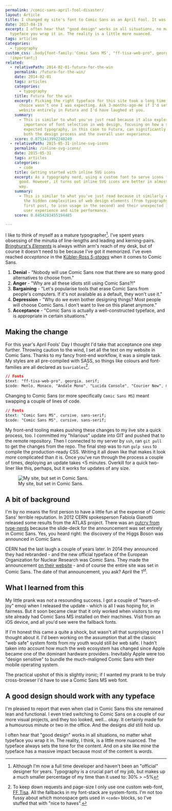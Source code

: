 ```yaml
---
permalink: /comic-sans-april-fool-disaster/
layout: Article
title: I changed my site's font to Comic Sans as an April Fool. It was a disaster.
date: 2017-04-19
excerpt: I often hear that "good design" works in all situations, no matter what
  typeface you wrap it in. The reality is a little more nuanced.
tags: articles
categories:
  - typography
custom_css: .body{font-family:'Comic Sans MS', "ff-tisa-web-pro", georgia,serif
  !important;}
related:
  - relativePath: 2014-02-01-futura-for-the-win
    permalink: /futura-for-the-win/
    date: 2014-02-01
    tags: articles
    categories:
      - typography
    title: Futura for the win
    excerpt: Picking the right typeface for this site took a long time, and my final
      choice wasn’t one I was expecting. Ask 3-months-ago-me if I'd set a
      website entirely in Futura and I'd have laughed at you.
    summary:
      - This is similar to what you've just read because it also explores the
        importance of font selection in web design, focusing on how a shift from
        expected typography, in this case to Futura, can significantly influence
        both the design process and the overall user experience.
    score: 0.8753413992240249
  - relativePath: 2015-05-31-inline-svg-icons
    permalink: /inline-svg-icons/
    date: 2015-05-31
    tags: articles
    categories:
      - code
    title: Getting started with inline SVG icons
    excerpt: As a typography nerd, using a custom font to serve icons felt really
      good. However, it turns out inline SVG icons are better in almost every
      way.
    summary:
      - This is similar to what you've just read because it similarly explores
        the hidden complexities of web design elements (from typography in the
        first post, to icon usage in the second) and their unexpected impact on
        user experience and site performance.
    score: 0.8454283455194485

---
```


I like to think of myself as a mature typographer[^1]. I've spent years obsessing of the minutia of line-lengths and leading and kerning-pairs. [Bringhurst's _Elements_](http://amzn.to/2o3zgne) is always within arm's reach of my desk, but of course it doesn't need to be because I've got it memorized. I've even reached _acceptance_ in the [Kübler-Ross _5-stages_](https://en.wikipedia.org/wiki/K%C3%BCbler-Ross_model) when it comes to Comic Sans.

1. **Denial** - "Nobody will use Comic Sans now that there are so many good alternatives to choose from."
2. **Anger** - "Why are all these idiots still using Comic Sans?!"
3. **Bargaining** - "Let's popularise tools that erase Comic Sans from people's computers. If it's not available as a default, they won't use it."
4. **Depression** - "Why do we even bother designing things? Most people will choose Comic Sans. I don't want to live on this planet anymore."
5. **Acceptance** - "Comic Sans is actually a well-constructed typeface, and is appropriate in certain situations."

## Making the change

For this year's April Fools' Day I thought I'd take that acceptance one step further. Throwing caution to the wind, I set all the text on my website in Comic Sans. Thanks to my fancy front-end workflow, it was a simple task. My styles are all pre-compiled with SASS, so things like colours and font-families are all declared as `$variables`[^2].

```css
// Fonts
$text: "ff-tisa-web-pro", georgia, serif;
$code: Menlo, Monaco, "Andale Mono", "Lucida Console", "Courier New", monospace;
```

Changing to Comic Sans (or more specifically `Comic Sans MS`) meant swapping a couple of lines of code.

```css
// Fonts
$text: "Comic Sans MS", cursive, sans-serif;
$code: "Comic Sans MS", cursive, sans-serif;
```

My front-end tooling makes pushing these changes to my live site a quick process, too. I committed my "hilarious" update into GIT and pushed that to the remote repository. Then I connected to my server by `ssh`, ran `git pull` to get the changes from the repo. The final step was to run `gulp sass` to compile the production-ready CSS. Writing it all down like that makes it look more complicated than it is. Once you've run through the process a couple of times, deploying an update takes <5 minutes. Overkill for a quick two-liner like this, perhaps, but it works for updates of any size.

<figure class="post-content__image-wrapper">
    <img class="post-content__image" src="/images/articles/comic-sans-screenshot.png" alt="My site, but set in Comic Sans."/>
    <figcaption class="post-content__caption">My site, but set in Comic Sans.</figcaption>
</figure>

## A bit of background

I'm by no means the first person to have a little fun at the expense of Comic Sans' terrible reputation. In 2012 CERN spokesperson Fabiola Gianotti released some results from the ATLAS project. There was an [outcry from type-nerds](http://www.theverge.com/2012/7/4/3136652/cern-scientists-comic-sans-higgs-boson) because the slide-deck for the announcement was set entirely in Comic Sans. Yes, you heard right: the discovery of the Higgs Boson was announced in Comic Sans.

CERN had the last laugh a couple of years later. In 2014 they announced they had rebranded - and the new official typeface of the European Organization for Nuclear Research was Comic Sans. They made the announcement [on their website](https://home.cern/about/updates/2014/04/cern-switch-comic-sans) - and of course the entire site was set in Comic Sans. The date of that announcement, you ask? April the 1<sup>st</sup>.

## What I learned from this

My little prank was _not_ a resounding success. I got a couple of "tears-of-joy" emoji when I released the update - which is all I was hoping for, in fairness. But it soon became clear that it only worked when visitors to my site already had Comic Sans MS installed on their machines. Visit from an iOS device, and all you'd see were the fallback fonts.

If I'm honest this came a quite a shock, but wasn't all that surprising once I thought about it. I'd been working on the assumption that all the classic "web safe" system fonts from my youth would still _be_ web safe. I hadn't taken into account how much the web ecosystem has changed since Apple became one of the dominant hardware providers. Inevitably Apple were too "design sensitive" to bundle the much-maligned Comic Sans with their mobile operating system.

The practical upshot of this is slightly ironic; if I wanted my prank to be truly cross-browser I'd have to use a Comic Sans MS web font.

## A good design should work with any typeface

I'm pleased to report that even when clad in Comic Sans this site remained lean and functional. I even tried switching to Comic Sans on a couple of our more visual projects, and they too looked, well... okay. It certainly made for a humourous minute or two in the office. And the designs _did_ still hold up.

I often hear that "good design" works in all situations, no matter what typeface you wrap it in. The reality, I think, is a little more nuanced. The typeface always sets the tone for the content. And on a site like mine the typeface has a massive impact because most of the content is _words_.

[^1]: Although I'm now a full time developer and haven't been an "official" designer for years. Typography is a crucial part of my job, but makes up a much smaller percentage of my time than it used to: 30% > ~5%
[^2]: To keep down requests and page-size I only use one custom web-font, [FF Tisa](https://typekit.com/fonts/ff-tisa). All the fallbacks in my font-stack are system-fonts. I'm not too fussy about _which_ monospace gets used in `<code>` blocks, so I've stuffed that with "nice to haves".
